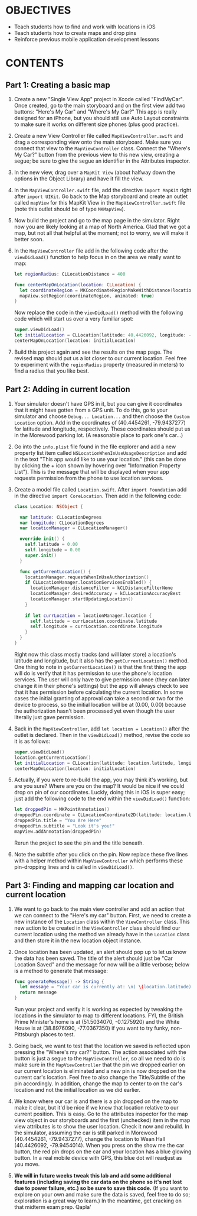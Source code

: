 OBJECTIVES
===
- Teach students how to find and work with locations in iOS
- Teach students how to create maps and drop pins
- Reinforce previous mobile application development lessons


CONTENTS
===
Part 1: Creating a basic map
---
1. Create a new "Single View App" project in Xcode called "FindMyCar". Once created, go to the main storyboard and on the first view add two buttons: "Here's My Car" and "Where's My Car?" This app is really designed for an iPhone, but you should still use Auto Layout constraints to make sure it works on different size phones (plus good practice).

2. Create a new View Controller file called `MapViewController.swift` and drag a corresponding view onto the main storyboard.  Make sure you connect that view to the `MapViewController` class. Connect the "Where's My Car?" button from the previous view to this new view, creating a segue; be sure to give the segue an identifier in the Attributes inspector.

3. In the new view, drag over a `MapKit View` (about halfway down the options in the Object Library) and have it fill the view.

4. In the `MapViewController.swift` file, add the directive `import MapKit` right after `import UIKit`. Go back to the Map storyboard and create an outlet called `mapView` for this MapKit View in the `MapViewController.swift` file (note this outlet should be of type `MKMapView`).

5. Now build the project and go to the map page in the simulator. Right now you are likely looking at a map of North America.  Glad that we got a map, but not all that helpful at the moment; not to worry, we will make it better soon.

6. In the `MapViewController` file add in the following code after the `viewDidLoad()` function to help focus in on the area we really want to map:

    ```swift
    let regionRadius: CLLocationDistance = 400
    
    func centerMapOnLocation(location: CLLocation) {
      let coordinateRegion = MKCoordinateRegionMakeWithDistance(location.coordinate, regionRadius * 2.0, regionRadius * 2.0)
      mapView.setRegion(coordinateRegion, animated: true)
    }
    ```

    Now replace the code in the `viewDidLoad()` method with the following code which will start us over a very familiar spot:

    ```swift
    super.viewDidLoad()
    let initialLocation = CLLocation(latitude: 40.4426092, longitude: -79.9454014)
    centerMapOnLocation(location: initialLocation)
    ```

7. Build this project again and see the results on the map page. The revised map should put us a lot closer to our current location.  Feel free to experiment with the `regionRadius` property (measured in meters) to find a radius that you like best.

Part 2: Adding in current location
---
1. Your simulator doesn't have GPS in it, but you can give it coordinates that it might have gotten from a GPS unit. To do this, go to your simulator and choose `Debug... Location...` and then choose the `Custom Location` option.  Add in the coordinates of (40.4454261, -79.9437277) for latitude and longitude, respectively.  These coordinates should put us in the Morewood parking lot. (A reasonable place to park one's car...)

2. Go into the `info.plist` file found in the file explorer and add a new property list item called `NSLocationWhenInUseUsageDescription` and add in the text "This app would like to use your location." (this can be done by clicking the + icon shown by hovering over "Information Property List"). This is the message that will be displayed when your app requests permission from the phone to use location services.

3. Create a model file called `Location.swift`. After `import Foundation` add in the directive `import CoreLocation`.  Then add in the following code:

    ```swift
    class Location: NSObject {
    
      var latitude: CLLocationDegrees
      var longitude: CLLocationDegrees
      var locationManager = CLLocationManager()
    
      override init() {
        self.latitude = 0.00
        self.longitude = 0.00
        super.init()
      }
    
      func getCurrentLocation() {
        locationManager.requestWhenInUseAuthorization()  
        if CLLocationManager.locationServicesEnabled() {
          locationManager.distanceFilter = kCLDistanceFilterNone
          locationManager.desiredAccuracy = kCLLocationAccuracyBest
          locationManager.startUpdatingLocation()
        }
        
        if let currLocation = locationManager.location {
          self.latitude = currLocation.coordinate.latitude
          self.longitude = currLocation.coordinate.longitude
        }
      }
    }
    ``` 

    Right now this class mostly tracks (and will later store) a location's latitude and longitude, but it also has the `getCurrentLocation()` method. One thing to note in `getCurrentLocation()` is that the first thing the app will do is verify that it has permission to use the phone's location services. The user will only have to give permission once (they can later change it in their phone's settings) but the app will always check to see that it has permission before calculating the current location. In some cases the initial granting of approval can take a second or two for the device to process, so the initial location will be at (0.00, 0.00) because the authorization hasn't been processed yet even though the user literally just gave permission. 

4. Back in the `MapViewController`, add `let location = Location()` after the outlet is declared. Then in the `viewDidLoad()` method, revise the code so it is as follows:

    ```swift
    super.viewDidLoad()
    location.getCurrentLocation()
    let initialLocation = CLLocation(latitude: location.latitude, longitude: location.longitude)
    centerMapOnLocation(location: initialLocation)
    ```

5. Actually, if you were to re-build the app, you may think it's working, but are you sure? Where are you on the map? It would be nice if we could drop on pin of our coordinates. Luckly, doing this in iOS is super easy; just add the following code to the end within the `viewDidLoad()` function:

    ```swift
    let droppedPin = MKPointAnnotation()
    droppedPin.coordinate = CLLocationCoordinate2D(latitude: location.latitude, longitude: location.longitude)
    droppedPin.title = "You Are Here"
    droppedPin.subtitle = "Look it's you!"
    mapView.addAnnotation(droppedPin)
    ```
    Rerun the project to see the pin and the title beneath.

6. Note the subtitle after you click on the pin. Now replace these five lines with a helper method within `MapViewController` which performs these pin-dropping lines and is called in `viewDidLoad()`.


Part 3: Finding and mapping car location and current location
---

1. We want to go back to the main view controller and add an action that we can connect to the "Here's my car" button. First, we need to create a new instance of the `Location` class within the `ViewController` class. This new action to be created in the `ViewController` class should find our current location using the method we already have in the `Location` class and then store it in the new location object instance. 

2. Once location has been updated, an alert should pop up to let us know the data has been saved. The title of the alert should just be "Car Location Saved" and the message for now will be a little verbose; below is a method to generate that message:

    ```swift
    func generateMessage() -> String {
      let message = "Your car is currently at: \n( \(location.latitude), \(location.longitude) )\n\nWhen you want a map to this location, simply press the 'Where is my car?' button."
      return message
    }
    ```

    Run your project and verify it is working as expected by tweaking the locations in the simulator to map to different locations.  FYI, the British Prime Minister's home is at (51.5034070, -0.1275920) and the White House is at (38.8976090, -77.0367350) if you want to try funky, non-Pittsburgh places to test. 

3. Going back, we want to test that the location we saved is reflected upon pressing the "Where's my car?" button. The action associated with the button is just a segue to the `MapViewController`, so all we need to do is make sure in the `MapViewController` that the pin we dropped earlier on our current location is eliminated and a new pin is now dropped on the current car's location. Feel free to also change the Title/Subtitle of the pin accordingly. In addition, change the map to center to on the car's location and not the initial location as we did earlier.

4. We know where our car is and there is a pin dropped on the map to make it clear, but it'd be nice if we knew that location relative to our current position. This is easy. Go to the attributes inspector for the map view object in our storyboards and the first (unchecked) item in the map view attributes is to show the user location. Check it now and rebuild. In the simulator, assuming the car is still parked in Morewood (40.4454261, -79.9437277), change the location to Wean Hall (40.4426092, -79.9454014). When you press on the show me the car button, the red pin drops on the car and your location has a blue glowing button.  In a real mobile device with GPS, this blue dot will readjust as you move. 

5. **We will in future weeks tweak this lab and add some additional features (including saving the car data on the phone so it's not lost due to power failure, etc.) so be sure to save this code.**  (If you want to explore on your own and make sure the data is saved, feel free to do so; exploration is a great way to learn.)  In the meantime, get cracking on that midterm exam prep. Qapla'
